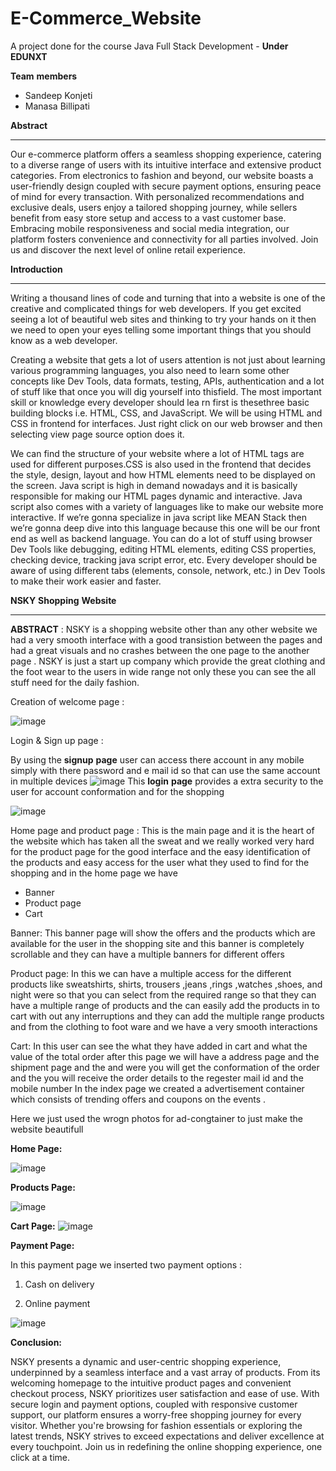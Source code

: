 # E-Commerce_Website
A project done for the course Java Full Stack Development - **Under** **EDUNXT**

**Team** **members**
-  Sandeep Konjeti
-  Manasa Billipati
  
**Abstract**
_____________________________________________________________________________
Our e-commerce platform offers a seamless shopping experience, catering to a diverse range of users with its intuitive interface and extensive product categories. From electronics to fashion and beyond, our website boasts a user-friendly design coupled with secure payment options, ensuring peace of mind for every transaction. With personalized recommendations and exclusive deals, users enjoy a tailored shopping journey, while sellers benefit from easy store setup and access to a vast customer base. Embracing mobile responsiveness and social media integration, our platform fosters convenience and connectivity for all parties involved. Join us and discover the next level of online retail experience.

**Introduction**
_____________________________________________________________________________
Writing a thousand lines of code and turning that into a website is one of the creative and complicated things for web developers. If you get excited seeing a lot of beautiful web sites and thinking to try your hands on it then we need to open your eyes telling some important things that you should know as a web developer. 

Creating a website that gets a lot of users attention is not just about learning various programming languages, you also need to learn some other concepts like Dev Tools, data formats, testing, APIs, authentication and a lot of stuff like that once you will dig yourself into thisfield. The most important skill or knowledge every developer should lea rn first is thesethree basic building blocks i.e. HTML, CSS, and JavaScript. We will be using HTML and CSS in frontend for interfaces. Just right click on our web browser and then selecting view page source option does it. 

We can find the structure of your website where a lot of HTML tags are used for different purposes.CSS is also used in the frontend that decides the style, design, layout and how HTML elements need to be displayed on the screen. Java script is high in demand nowadays and it is basically responsible for making our HTML pages dynamic and interactive. Java script also comes with a variety of languages like to make our website more interactive. If we’re gonna specialize in java script like MEAN Stack then we’re gonna deep dive into this language because this one will be our front end as well as backend language. You can do a lot of stuff using browser Dev Tools like debugging, editing HTML elements, editing CSS properties, checking device, tracking java script error, etc. Every developer should be aware of using different tabs (elements, console, 
network, etc.) in Dev Tools to make their work easier and faster.

**NSKY** **Shopping** **Website**
______________________________________________________________________
**ABSTRACT** : NSKY is a shopping website other than any other 
website we had a very smooth interface with a good transistion between 
the pages and had a great visuals and no crashes between the one page 
to the another page . NSKY is just a start up company which provide 
the great clothing and the foot wear to the users in wide range not only 
these you can see the all stuff need for the daily fashion.

Creation of welcome page :

![image](https://github.com/Sandeepkonjeti/E-Commerce_Website/assets/158014653/0cfc5313-d860-47e1-843d-781b302597c4)


Login & Sign up page :

By using the **signup** **page** user can access there account in any mobile simply with there password and e mail id so that can use the same account in multiple devices
![image](https://github.com/Sandeepkonjeti/E-Commerce_Website/assets/158014653/01c9bd76-01cd-472f-93b3-41bffca44e38)
This **login** **page** provides a extra security to the user for account conformation and for the shopping 

![image](https://github.com/Sandeepkonjeti/E-Commerce_Website/assets/158014653/03045a96-1a31-47c5-817b-63770c944fd0)

Home page and product page :
This is the main page and it is the heart of the website which has taken all the sweat and we really worked very hard for the product page for the good interface and the easy identification of the products and easy access for the user what they used to find for the shopping and in the home page we have 
- Banner
- Product page
- Cart
  
Banner: This banner page will show the offers and the products which are available for the user in the shopping site and this banner is completely scrollable and they can have a multiple banners for different offers 

Product page: In this we can have a multiple access for the different products like sweatshirts, shirts, trousers ,jeans ,rings ,watches ,shoes, and night were so that you can select from the required range so that they can have a multiple range of products and the can easily add the products in to cart with out any interruptions and they can add the multiple range products and from the clothing to foot ware and we have a very smooth interactions 

Cart: In this user can see the what they have added in cart and what the value of the total order after this page we will have a address page and the shipment page and the and were you will get the conformation of the order and the you will receive the order details to the regester mail id and the mobile number In the index page we created a advertisement container which consists of trending offers and coupons on the events .

Here we just used the wrogn photos for ad-congtainer to just make the website beautifull

**Home Page:**

![image](https://github.com/Sandeepkonjeti/E-Commerce_Website/assets/158014653/26ee2296-038f-40e6-81b4-c760cdcca036)

**Products Page:**

![image](https://github.com/Sandeepkonjeti/E-Commerce_Website/assets/158014653/6035b6c8-f39d-42c7-86d8-a76815c23ce4)

**Cart Page:**
![image](https://github.com/Sandeepkonjeti/E-Commerce_Website/assets/158014653/c5e92ae7-5be7-4a45-863d-026efaea6813)

**Payment Page:**

In this payment page we inserted two payment options : 

1. Cash on delivery 

2. Online payment 


![image](https://github.com/Sandeepkonjeti/E-Commerce_Website/assets/158014653/da2500c1-1213-4c64-88c0-978822280400)

**Conclusion:**

NSKY presents a dynamic and user-centric shopping experience, underpinned by a seamless interface and a vast array of products. From its welcoming homepage to the intuitive product pages and convenient checkout process, NSKY prioritizes user satisfaction and ease of use. With secure login and payment options, coupled with responsive customer support, our platform ensures a worry-free shopping journey for every visitor. Whether you're browsing for fashion essentials or exploring the latest trends, NSKY strives to exceed expectations and deliver excellence at every touchpoint. Join us in redefining the online shopping experience, one click at a time.
